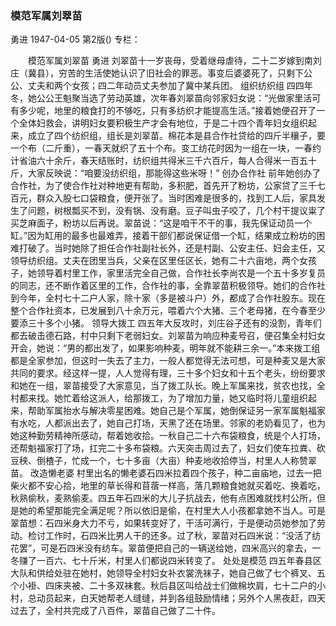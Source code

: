 ### 模范军属刘翠苗
勇进
1947-04-05
第2版()
专栏：

　　模范军属刘翠苗
    勇进
    刘翠苗十一岁丧母，受着继母虐待，二十二岁嫁到南刘庄（冀县），穷苦的生活使她认识了旧社会的罪恶。事变后婆婆死了，只剩下公公、丈夫和两个女孩；四二年动员丈夫参加了冀中某兵团。
    组织纺织组
    四四年冬，她公公王魁聚当选了劳动英雄，次年春刘翠苗向邻家妇女说：“光做家里活可有多少呢，地里的粮食打的不够吃，只有多纺织才能提高生活。”接着她便召开了一个全体妇救会，讲明妇女要积极生产才会有地位，于是二十四个青年妇女组织起来，成立了四个纺织组，组长是刘翠苗。棉花本是县合作社贷给的四斤半穰子，要一个布（二斤重），一春天就织了五十个布。变工纺花时因为一组在一块，一春约计省油六十余斤，春天结账时，纺织组共得米三千六百斤，每人合得米一百五十斤，大家反映说：“咱要没纺织组，那能得这些米呀！”
    创办合作社
    前年她创办了合作社，为了使合作社对种地更有帮助，多积肥，首先开了粉坊，公家贷了三千七百元，群众入股七口袋粮食，便开张了。当时困难是很多的，找到工人后，家具发生了问题，树根瓢买不到，没有锅、没有磨。豆子叫虫子咬了，几个村干提议粜了买芝麻面子，粉坊以后再说。翠苗说：“这是咱干不干的事，我先保证动员一个缸。”因为缸用的最多也最难弄，接着干部们都说保证借一个缸，结果成立粉坊的困难打破了。当时她除了担任合作社副社长外，还是村副、公安主任、妇会主任，又领导纺织组。丈夫在团里当兵，父亲在区里任区长，她有二十六亩地，两个女孩子，她领导着村里工作，家里活完全自己做，合作社长李尚农是一个五十多岁复员的同志，还不断作着区里的工作，合作社的事，全靠翠苗积极领导。她们的合作社到今年，全村七十二户人家，除十家（多是被斗户）外，都成了合作社股东。现在整个合作社资本，已发展到八十余万元，喂着六个大猪、三个老母猪，在今春至少要添三十多个小猪。
    领导大拨工
    四五年大反攻时，刘庄谷子还有的没割，青年们都去破击德石路，村中只剩下老弱妇女。刘翠苗为响应种麦号召，便召集全村妇女开会，她说：“男的都出发了，如果影响种麦，明年就不能耕三余一。”本来拨工组都是全家参加，但这时一失去了主力，一般人都觉得无法可想，可是种麦又是大家共同的要求。经这样一提，人人觉得有理，三十多个妇女和十五个老头，纷纷要求和她在一组，翠苗接受了大家意见，当了拨工队长。晚上军属来找，贫农也找，全村都来找。她忙着给这派人，给那拨工，为了增加力量，她又临时将儿童组织起来，帮助军属抬水与解决零星困难。她自己是个军属，她倒保证另一家军属魁福家有水吃，人都派出去了，她自己打场，天黑了还在场里。邻家的老奶看见了，也为她这种勤劳精神所感动，帮着她收拾。一秋自己二十六布袋粮食，统是个人打场，还帮魁福家打了场，扛完二十多布袋粮。六天突击周过去了，妇女们使车拉粪、砍豆秧、倒楂子，忙成一个，七十多亩（大亩）种麦地收拾停当，村里人人称赞翠苗。
    改造懒老婆
    村里出名的懒老婆石四米拉着四个孩子，种二亩庙地，过去一把柴火都不安心拾，地里的草长得和苜蓿一样高，落几颗粮食她就买着吃、换着吃，秋熟偷秋，麦熟偷麦。四五年石四米的大儿子抗战去，他有点困难就找村公所，但是她的希望那能完全满足呢？所以依旧是偷，在村里大人小孩都拿她不当人。可是翠苗想：石四米身大力不亏，如果转变好了，干活可满行，于是便动员她参加了劳动。检讨工作时，石四米比男人干的还多。过了秋，翠苗对石四米说：“没活了纺花罢”，可是石四米没有纺车。翠苗便把自己的一辆送给她，四米高兴的拿去，一冬赚了一百六、七十斤米，村里人们都说四米转变了。
    处处是模范
    四五年春县区大队和供给处驻在她村，她领导全村妇女补衣裳洗袜子，她自己做了七个裤叉、五个小褂、四床夹被、二十多双袜套。秋后县区叫给战士们做棉坎肩，七十二户的小村，总动员起来，白天她帮老人缝缝，并到各组鼓励情绪；另外个人黑夜赶，四天过去了，全村共完成了八百件，翠苗自己做了二十件。
